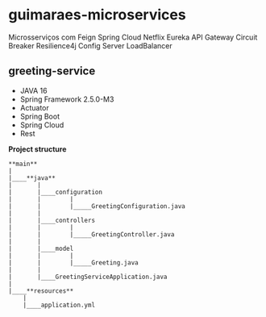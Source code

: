 # guimaraes-microservices
Microsserviços com Feign Spring Cloud Netflix Eureka API Gateway Circuit Breaker Resilience4j Config Server LoadBalancer

## greeting-service
- JAVA 16
- Spring Framework 2.5.0-M3
- Actuator
- Spring Boot
- Spring Cloud
- Rest

**Project structure**

```
**main**
|
|____**java**
|       |
|       |____configuration
|       |        |
|       |        |_____GreetingConfiguration.java
|       | 
|       |____controllers
|       |        |
|       |        |_____GreetingController.java
|       |
|       |____model
|       |        |
|       |        |_____Greeting.java
|       |
|       |____GreetingServiceApplication.java
|
|____**resources**
    |
    |____application.yml
```











